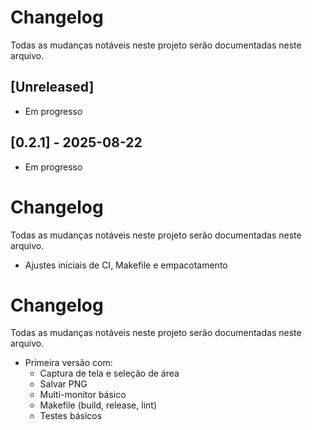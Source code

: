 # Changelog

Todas as mudanças notáveis neste projeto serão documentadas neste arquivo.



## [Unreleased]

- Em progresso

## [0.2.1] - 2025-08-22


- Em progresso

# Changelog

Todas as mudanças notáveis neste projeto serão documentadas neste arquivo.




- Ajustes iniciais de CI, Makefile e empacotamento

# Changelog

Todas as mudanças notáveis neste projeto serão documentadas neste arquivo.


- Primeira versão com:
  - Captura de tela e seleção de área
  - Salvar PNG
  - Multi-monitor básico
  - Makefile (build, release, lint)
  - Testes básicos
